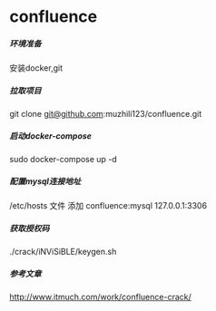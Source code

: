 # confluence
##### 环境准备
安装docker,git

##### 拉取项目
git clone git@github.com:muzhili123/confluence.git

##### 启动docker-compose
sudo docker-compose up -d

##### 配置mysql连接地址
/etc/hosts 文件 添加 confluence:mysql 127.0.0.1:3306

##### 获取授权码
./crack/iNViSiBLE/keygen.sh

##### 参考文章
http://www.itmuch.com/work/confluence-crack/
